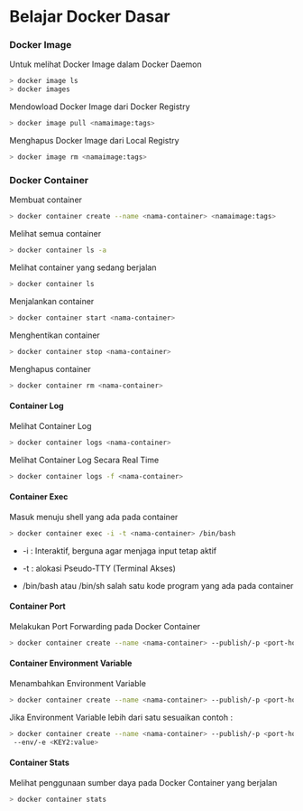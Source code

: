 # Belajar Docker Dasar

### Docker Image
Untuk melihat Docker Image dalam Docker Daemon

``` bash
> docker image ls
> docker images
```
Mendowload Docker Image dari Docker Registry 

``` bash
> docker image pull <namaimage:tags>
```
Menghapus Docker Image dari Local Registry

``` bash
> docker image rm <namaimage:tags>
```

### Docker Container

Membuat container 

```bash
> docker container create --name <nama-container> <namaimage:tags>
```

Melihat semua container
```bash
> docker container ls -a
```

Melihat container yang sedang berjalan 
```bash
> docker container ls
```

Menjalankan container
```bash
> docker container start <nama-container>
```

Menghentikan container

```bash
> docker container stop <nama-container>
```

Menghapus container

```bash
> docker container rm <nama-container>
```
#### Container Log

Melihat Container Log

```bash
> docker container logs <nama-container>
```

Melihat Container Log Secara Real Time

```bash
> docker container logs -f <nama-container>
```

#### Container Exec

Masuk menuju shell yang ada pada container

```bash
> docker container exec -i -t <nama-container> /bin/bash
```

* -i : Interaktif, berguna agar menjaga input tetap aktif

* -t : alokasi Pseudo-TTY (Terminal Akses)

* /bin/bash atau /bin/sh salah satu kode program yang ada pada container

#### Container Port

Melakukan Port Forwarding pada Docker Container

```bash
> docker container create --name <nama-container> --publish/-p <port-host>:<port-container> <namaimage:tags>
```

#### Container Environment Variable

Menambahkan Environment Variable

```bash
> docker container create --name <nama-container> --publish/-p <port-host>:<port-container> --env/-e <KEY:value> <namaimage:tags>
```

Jika Environment Variable lebih dari satu sesuaikan contoh :

```bash
> docker container create --name <nama-container> --publish/-p <port-host>:<port-container> --env/-e <KEY:value> <namaimage:tags>
 --env/-e <KEY2:value>
```

#### Container Stats

Melihat penggunaan sumber daya pada Docker Container yang berjalan
```bash
> docker container stats
```
